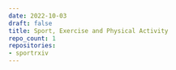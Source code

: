 ```yaml
---
date: 2022-10-03
draft: false
title: Sport, Exercise and Physical Activity
repo_count: 1
repositories:
- sportrxiv
---
```



